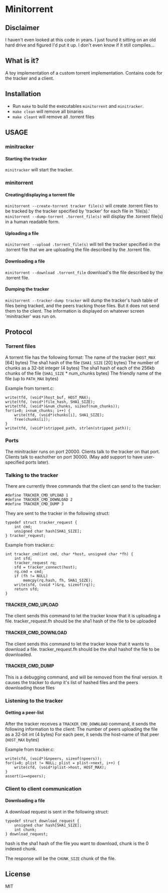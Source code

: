 # Minitorrent

## Disclaimer
I haven't even looked at this code in years. I just found it sitting
on an old hard drive and figured I'd put it up. I don't even know if
it still compiles...

## What is it?
A toy implementation of a custom torrent implementation. Contains code
for the tracker and a client.

## Installation
- Run `make` to build the executables `minitorrent` and `minitracker`.
- `make clean` will remove all binaries
- `make cleant` will remove all .torrent files

## USAGE

### minitracker

#### Starting the tracker
`minitracker` will start the tracker.

### minitorrent 

#### Creating/displaying a torrent file
`minitorrent --create-torrent tracker file(s)` will create .torrent
files to be tracked by the tracker specified by 'tracker' for each
file in 'file(s).' `minitorrent --dump-torrent .torrent_file(s)` will
display the .torrent file(s) in a human readable form.

#### Uploading a file
`minitorrent --upload .torrent_file(s)` will tell the tracker specified
in the .torrent file that we are uploading the file described by the
.torrent file.

#### Downloading a file
`minitorrent --download .torrent_file` download's the file described
by the .torrent file.
#### Dumping the tracker
`minitorrent --tracker-dump tracker` will dump the tracker's hash
table of files being tracked, and the peers tracking those files.
But it does not send them to the client. The information is displayed
on whatever screen 'minitracker' was run on.

## Protocol

### Torrent files
A torrent file has the following format:
The name of the tracker (`HOST_MAX` [64] bytes)
The sha1 hash of the file (`SHA1_SIZE` [20] bytes)
The number of chunks as a 32-bit integer (4 bytes) 
The sha1 hash of each of the 256kb chunks of the file 
(`SHA1_SIZE` * num_chunks bytes)
The friendly name of the file (up to `PATH_MAX` bytes)

Example from torrent.c:
    
    write(tfd, (void*)host_buf, HOST_MAX);
    write(tfd, (void*)file_hash, SHA1_SIZE);
    write(tfd, (void*)&num_chunks, sizeof(num_chunks)); 
    for(i=0; i<num_chunks; i++) {
        write(tfd, (void*)chunks[i], SHA1_SIZE);
        free(chunks[i]);
    }
    write(tfd, (void*)stripped_path, strlen(stripped_path));
    
### Ports 
The minitracker runs on port 20000. Clients talk to the tracker on that
port. Clients talk to eachother on port 30000. (May add support to have 
user-specified ports later).

### Talking to the tracker
There are currently three commands that the client can send to the
tracker:

    #define TRACKER_CMD_UPLOAD 1
    #define TRACKER_CMD_DOWNLOAD 2
    #define TRACKER_CMD_DUMP 3

They are sent to the tracker in the following struct:

    typedef struct tracker_request {
        int cmd;
        unsigned char hash[SHA1_SIZE];
    } tracker_request;

Example from tracker.c: 

    int tracker_cmd(int cmd, char *host, unsigned char *fh) {
        int sfd;
        tracker_request rq;
        sfd = tracker_connect(host);
        rq.cmd = cmd;
        if (fh != NULL)
            memcpy(rq.hash, fh, SHA1_SIZE);
        write(sfd, (void *)&rq, sizeof(rq));
        return sfd;
    }
    
#### TRACKER_CMD_UPLOAD
The client sends this command to let the tracker know that it
is uploading a file. tracker_request.fh should be the sha1 hash
of the file to be uploaded

#### TRACKER_CMD_DOWNLOAD 
The client sends this command to let the tracker know that it
wants to download a file. tracker_request.fh should be the sha1
hashof the file to be downloaded.

#### TRACKER_CMD_DUMP 
This is a debugging command, and will be removed from the final
version. It causes the tracker to dump it's list of hashed files
and the peers downloading those files

### Listening to the tracker
#### Getting a peer-list
After the tracker receives a `TRACKER_CMD_DOWNLOAD` command, it sends
the following information to the client:
The number of peers uploading the file as a 32-bit int (4 bytes)
For each peer, it sends the host-name of that peer (`HOST_MAX` bytes)

Example from tracker.c:

    write(cfd, (void*)&npeers, sizeof(npeers));
    for(i=0; plist != NULL; plist = plist->next, i++) {
        write(cfd, (void*)plist->host, HOST_MAX);
    }
    assert(i==npeers);
    
### Client to client communication
#### Downloading a file
A download request is sent in the following struct:

    typedef struct download_request {
        unsigned char hash[SHA1_SIZE];
        int chunk;
    } download_request;

hash is the sha1 hash of the file you want to download,
chunk is the 0 indexed chunk.

The response will be the `CHUNK_SIZE` chunk of the file.

## License

MIT
